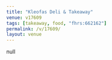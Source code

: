 ```yaml
---
title: "Kleofas Deli & Takeaway"
venue: v17609
tags: [takeaway, food, "fhrs:662162"]
permalink: /v/17609/
layout: venue
---
```

null